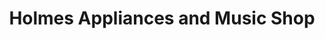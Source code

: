 ---
title: "Holmes Appliances and Music Shop"
url: /shelburne/holmes-appliances-and-music-shop/
shop: Instrumente
---